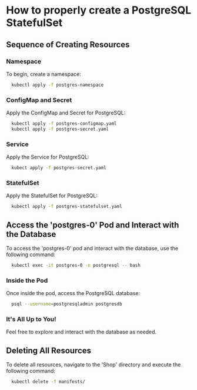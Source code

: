 # How to properly create a PostgreSQL StatefulSet

## Sequence of Creating Resources

### Namespace

To begin, create a namespace:

```bash
  kubectl apply -f postgres-namespace
  ```

### ConfigMap and Secret

Apply the ConfigMap and Secret for PostgreSQL:

```bash
  kubectl apply -f postgres-configmap.yaml
  kubectl apply -f postgres-secret.yaml
  ```

### Service 

Apply the Service for PostgreSQL:

```bash
  kubect apply -f postgres-secret.yaml
  ```

### StatefulSet

Apply the StatefulSet for PostgreSQL:

```bash
  kubectl apply -f postgres-statefulset.yaml
  ```

## Access the 'postgres-0' Pod and Interact with the Database

To access the 'postgres-0' pod and interact with the database, use the following command:

```bash
  kubectl exec -it postgres-0 -n postgresql -- bash
  ```

### Inside the Pod

Once inside the pod, access the PostgreSQL database:

```bash
  psql --username=postgresqladmin postgresdb
  ```

### It's All Up to You!

Feel free to explore and interact with the database as needed.

## Deleting All Resources

To delete all resources, navigate to the 'Shop' directory and execute the following command:

```bash
  kubectl delete -f manifests/
  ```

